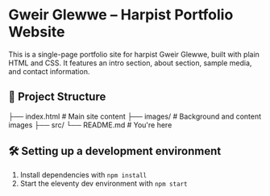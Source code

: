 # Gweir Glewwe – Harpist Portfolio Website

This is a single-page portfolio site for harpist Gweir Glewwe, built with plain HTML and CSS. It features an intro section, about section, sample media, and contact information.

## 📁 Project Structure

├── index.html # Main site content
├── images/ # Background and content images
├── src/
└── README.md # You're here

## 🛠 Setting up a development environment

1. Install dependencies with `npm install`
2. Start the eleventy dev environment with `npm start`
